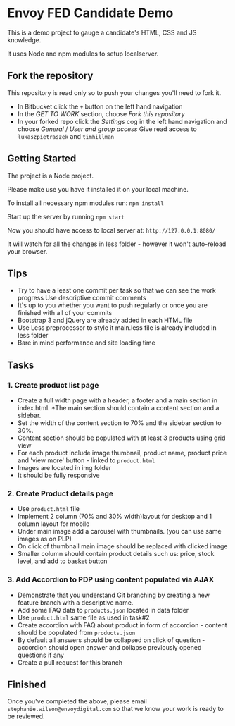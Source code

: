 # Envoy FED Candidate Demo
This is a demo project to gauge a candidate's HTML, CSS and JS knowledge.

It uses Node and npm modules to setup localserver.

## Fork the repository
This repository is read only so to push your changes you'll need to fork it.

* In Bitbucket click the `+` button on the left hand navigation
* In the _GET TO WORK_ section, choose _Fork this repository_
* In your forked repo click the _Settings_ cog in the left hand navigation and choose _General_ / _User and group access_
  Give read access to `lukaszpietraszek` and `timhillman`

## Getting Started
The project is a Node project. 

Please make use you have it installed it on your local machine.

To install all necessary npm modules run: 
`npm install`

Start up the server by running
`npm start`

Now you should have access to local server at: `http://127.0.0.1:8080/`

It will watch for all the changes in less folder - however it won't auto-reload your browser.

## Tips
* Try to have a least one commit per task so that we can see the work progress
Use descriptive commit comments
* It's up to you whether you want to push regularly or once you are finished with all of your commits
* Bootstrap 3 and jQuery are already added in each HTML file
* Use Less preprocessor to style it main.less file is already included in less folder
* Bare in mind performance and site loading time

## Tasks
### 1. Create product list page
* Create a full width page with a header, a footer and a main section in index.html.
*The main section should contain a content section and a sidebar. 
* Set the width of the content section to 70% and the sidebar section to 30%. 
* Content section should be populated with at least 3 products using grid view
* For each product include image thumbnail, product name, product price and 'view more' button - linked to `product.html` 
* Images are located in img folder
* It should be fully responsive
### 2. Create Product details page
* Use `product.html` file
* Implement 2 column (70% and 30% width)layout for desktop and 1 column layout for mobile
* Under main image add a carousel with thumbnails. (you can use same images as on PLP)
* On click of thumbnail main image should be replaced with clicked image
* Smaller column should contain product details such us: price, stock level, and add to basket button
### 3. Add Accordion to PDP using content populated via AJAX
* Demonstrate that you understand Git branching by creating a new feature branch with a descriptive name.
* Add some FAQ data to `products.json` located in data folder 
* Use `product.html` same file as used in task#2 
* Create accordion with FAQ about product in form of accordion - content should be populated from `products.json`
* By default all answers should be collapsed
on click of question - accordion should open answer and collapse previously opened questions if any
* Create a pull request for this branch
## Finished
Once you've completed the above, please email `stephanie.wilson@envoydigital.com` so that we know your work is ready to be reviewed.